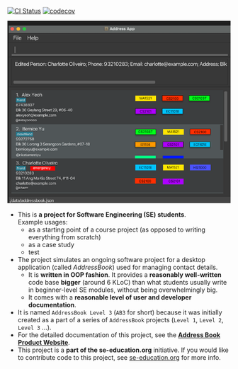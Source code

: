 [![CI Status](https://github.com/AY2324S1-CS2103T-T17-4/tp/workflows/Java%20CI/badge.svg)](https://github.com/AY2324S1-CS2103T-T17-4/tp/actions)
[![codecov](https://codecov.io/gh/AY2324S1-CS2103T-T17-4/tp/graph/badge.svg?token=9JMFF1YYFO)](https://codecov.io/gh/AY2324S1-CS2103T-T17-4/tp)

![Ui](docs/images/Ui.png)

* This is **a project for Software Engineering (SE) students**.<br>
  Example usages:
  * as a starting point of a course project (as opposed to writing everything from scratch)
  * as a case study
  * test
* The project simulates an ongoing software project for a desktop application (called _AddressBook_) used for managing contact details.
  * It is **written in OOP fashion**. It provides a **reasonably well-written** code base **bigger** (around 6 KLoC) than what students usually write in beginner-level SE modules, without being overwhelmingly big.
  * It comes with a **reasonable level of user and developer documentation**.
* It is named `AddressBook Level 3` (`AB3` for short) because it was initially created as a part of a series of `AddressBook` projects (`Level 1`, `Level 2`, `Level 3` ...).
* For the detailed documentation of this project, see the **[Address Book Product Website](https://se-education.org/addressbook-level3)**.
* This project is a **part of the se-education.org** initiative. If you would like to contribute code to this project, see [se-education.org](https://se-education.org#https://se-education.org/#contributing) for more info.
